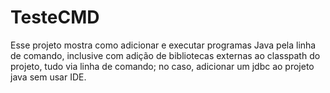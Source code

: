 # TesteCMD
Esse projeto mostra como adicionar e executar programas Java pela linha de comando, inclusive com adição de bibliotecas externas ao classpath do projeto, tudo via linha de comando; no caso, adicionar um jdbc ao projeto java sem usar IDE.
